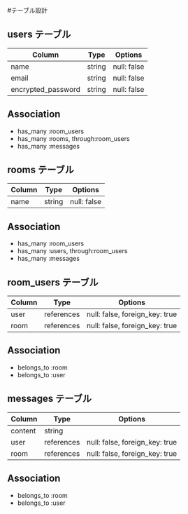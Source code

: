 #テーブル設計

## users テーブル

| Column             | Type            | Options     |
| ------------------ | --------------- | ----------- |
| name               | string          | null: false |
| email              | string          | null: false |
| encrypted_password | string          | null: false |

## Association

- has_many :room_users
- has_many :rooms, through:room_users
- has_many :messages

## rooms テーブル

| Column   | Type    | Options     |
| -------- | ------- | ----------- |
| name     | string  | null: false |

## Association

- has_many :room_users
- has_many :users, through:room_users
- has_many :messages

## room_users テーブル

| Column      | Type         | Options                        |
| ----------- | ------------ | ------------------------------ |
| user        | references   | null: false, foreign_key: true |
| room        | references   | null: false, foreign_key: true |

## Association

- belongs_to :room
- belongs_to :user

## messages テーブル

| Column  | Type       | Options                        |
| ------- | ---------- | ------------------------------ |
| content | string     |                                |
| user    | references | null: false, foreign_key: true |
| room    | references | null: false, foreign_key: true |

## Association

- belongs_to :room
- belongs_to :user

